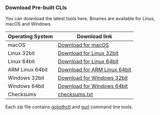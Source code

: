 ### Download Pre-built CLIs

You can download the latest tools here. Binaries are available for Linux, macOS and Windows.

| Operating System | Download link                                                                                                                        |
| ---------------- | ------------------------------------------------------------------------------------------------------------------------------------ |
| macOS            | [Download for macOS](https://storage.googleapis.com/golioth-cli-releases/golioth/latest/golioth_latest_macos_64bit.tar.gz)           |
| Linux 32bit      | [Download for Linux 32bit](https://storage.googleapis.com/golioth-cli-releases/golioth/latest/golioth_latest_linux_32bit.tar.gz)     |
| Linux 64bit      | [Download for Linux 64bit](https://storage.googleapis.com/golioth-cli-releases/golioth/latest/golioth_latest_linux_64bit.tar.gz)     |
| ARM Linux 64bit  | [Download for ARM Linux 64bit](https://storage.googleapis.com/golioth-cli-releases/golioth/latest/golioth_latest_linux_arm64.tar.gz) |
| Windows 32bit    | [Download for Windows 32bit](https://storage.googleapis.com/golioth-cli-releases/golioth/latest/golioth_latest_windows_64bit.tar.gz) |
| Windows 64bit    | [Download for Windows 64bit](https://storage.googleapis.com/golioth-cli-releases/golioth/latest/golioth_latest_windows_64bit.tar.gz) |
| Checksums        | [checksums.txt](https://storage.googleapis.com/golioth-cli-releases/golioth/latest/checksums.txt)                                    |

Each zip file contains [goliothctl](/docs/reference/goliothctl/goliothctl) and [gurl](/docs/reference/gurl/gurl) command line tools.
